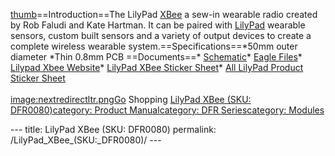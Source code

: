 <p><a href="image:LilypadXbee.jpg" title="wikilink">thumb</a>==Introduction==The LilyPad <a href="XBee" title="wikilink">XBee</a> a sew-in wearable radio created by Rob Faludi and Kate Hartman. It can be paired with <a href="LilyPad" title="wikilink">LilyPad</a> wearable sensors, custom built sensors and a variety of output devices to create a complete wireless wearable system.==Specifications==*50mm outer diameter *Thin 0.8mm PCB ==Documents==* <a href="http://www.sparkfun.com/datasheets/DevTools/LilyPad/LilyPad-XBee-v13.pdf">Schematic</a>* <a href="http://www.sparkfun.com/datasheets/DevTools/LilyPad/LilyPad-XBee-v13-Eagle.zip">Eagle Files</a>* <a href="http://lilypadxbee.katehartman.com">Lilypad Xbee Website</a>* <a href="http://www.sparkfun.com/marcomm/SFE03-0010-Packaging-LilyPad-XBee-08937.pdf">LilyPad XBee Sticker Sheet</a>* <a href="http://www.sparkfun.com/marcomm/SFE03-0010-Packaging-LilyPadFPO-Stickers-MASTER.pdf">All LilyPad Product Sticker Sheet</a><br /><br /><a href="image:nextredirectltr.png" title="wikilink">image:nextredirectltr.pngGo</a> Shopping <a href="https://www.dfrobot.com/product-182.html">LilyPad XBee (SKU: DFR0080)</a><a href="category:_Product_Manual" title="wikilink">category: Product Manual</a><a href="category:_DFR_Series" title="wikilink">category: DFR Series</a><a href="category:_Modules" title="wikilink">category: Modules</a></p>---
title: LilyPad XBee (SKU: DFR0080)
permalink: /LilyPad_XBee_(SKU:_DFR0080)/
---

